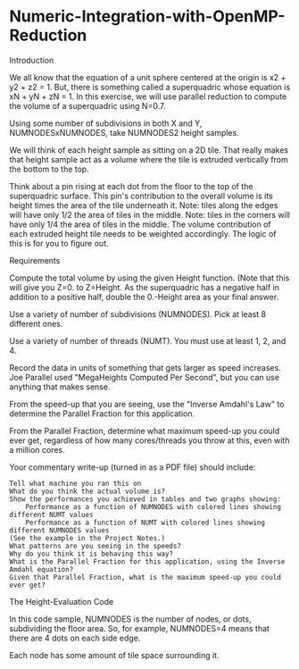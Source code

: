 # Numeric-Integration-with-OpenMP-Reduction
Introduction

We all know that the equation of a unit sphere centered at the origin is x2 + y2 + z2 = 1. But, there is something called a superquadric whose equation is xN + yN + zN = 1. In this exercise, we will use parallel reduction to compute the volume of a superquadric using N=0.7.

Using some number of subdivisions in both X and Y, NUMNODESxNUMNODES, take NUMNODES2 height samples.

We will think of each height sample as sitting on a 2D tile. That really makes that height sample act as a volume where the tile is extruded vertically from the bottom to the top.

Think about a pin rising at each dot from the floor to the top of the superquadric surface. This pin's contribution to the overall volume is its height times the area of the tile underneath it.
Note: tiles along the edges will have only 1/2 the area of tiles in the middle.
Note: tiles in the corners will have only 1/4 the area of tiles in the middle. The volume contribution of each extruded height tile needs to be weighted accordingly. The logic of this is for you to figure out.

Requirements

Compute the total volume by using the given Height function. (Note that this will give you Z=0. to Z=Height. As the superquadric has a negative half in addition to a positive half, double the 0.-Height area as your final answer.

Use a variety of number of subdivisions (NUMNODES). Pick at least 8 different ones.

Use a variety of number of threads (NUMT). You must use at least 1, 2, and 4.

Record the data in units of something that gets larger as speed increases. Joe Parallel used "MegaHeights Computed Per Second", but you can use anything that makes sense.

From the speed-up that you are seeing, use the "Inverse Amdahl's Law" to determine the Parallel Fraction for this application.

From the Parallel Fraction, determine what maximum speed-up you could ever get, regardless of how many cores/threads you throw at this, even with a million cores.

Your commentary write-up (turned in as a PDF file) should include:

    Tell what machine you ran this on
    What do you think the actual volume is?
    Show the performances you achieved in tables and two graphs showing:
        Performance as a function of NUMNODES with colored lines showing different NUMT values
        Performance as a function of NUMT with colored lines showing different NUMNODES values 
    (See the example in the Project Notes.)
    What patterns are you seeing in the speeds?
    Why do you think it is behaving this way?
    What is the Parallel Fraction for this application, using the Inverse Amdahl equation?
    Given that Parallel Fraction, what is the maximum speed-up you could ever get? 

The Height-Evaluation Code

In this code sample, NUMNODES is the number of nodes, or dots, subdividing the floor area. So, for example, NUMNODES=4 means that there are 4 dots on each side edge.

Each node has some amount of tile space surrounding it. 
